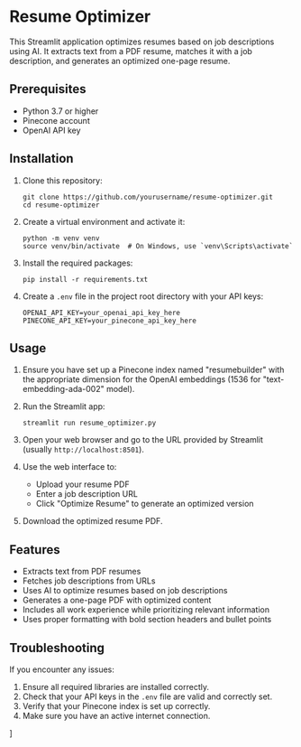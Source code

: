 # Resume Optimizer

This Streamlit application optimizes resumes based on job descriptions using AI. It extracts text from a PDF resume, matches it with a job description, and generates an optimized one-page resume.

## Prerequisites

- Python 3.7 or higher
- Pinecone account
- OpenAI API key

## Installation

1. Clone this repository:
   ```
   git clone https://github.com/yourusername/resume-optimizer.git
   cd resume-optimizer
   ```

2. Create a virtual environment and activate it:
   ```
   python -m venv venv
   source venv/bin/activate  # On Windows, use `venv\Scripts\activate`
   ```

3. Install the required packages:
   ```
   pip install -r requirements.txt
   ```

4. Create a `.env` file in the project root directory with your API keys:
   ```
   OPENAI_API_KEY=your_openai_api_key_here
   PINECONE_API_KEY=your_pinecone_api_key_here
   ```

## Usage

1. Ensure you have set up a Pinecone index named "resumebuilder" with the appropriate dimension for the OpenAI embeddings (1536 for "text-embedding-ada-002" model).

2. Run the Streamlit app:
   ```
   streamlit run resume_optimizer.py
   ```

3. Open your web browser and go to the URL provided by Streamlit (usually `http://localhost:8501`).

4. Use the web interface to:
   - Upload your resume PDF
   - Enter a job description URL
   - Click "Optimize Resume" to generate an optimized version

5. Download the optimized resume PDF.

## Features

- Extracts text from PDF resumes
- Fetches job descriptions from URLs
- Uses AI to optimize resumes based on job descriptions
- Generates a one-page PDF with optimized content
- Includes all work experience while prioritizing relevant information
- Uses proper formatting with bold section headers and bullet points

## Troubleshooting

If you encounter any issues:

1. Ensure all required libraries are installed correctly.
2. Check that your API keys in the `.env` file are valid and correctly set.
3. Verify that your Pinecone index is set up correctly.
4. Make sure you have an active internet connection.

]